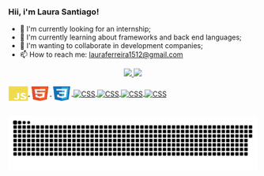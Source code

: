 ### Hii, i'm Laura Santiago!

- 🔭 I'm currently looking for an internship;
- 🌱 I'm currently learning about frameworks and back end languages;
- 👯 I'm wanting to collaborate in development companies;
- 📫 How to reach me: lauraferreira1512@gmail.com

<div align="center">
  <a href="https://github.com/LauraFSantiago">
  <img height="180em" src="https://github-readme-stats.vercel.app/api?username=LauraFSantiago&show_icons=true&theme=onedark&include_all_commits=true&count_private=true"/>
  <img height="180em" src="https://github-readme-stats.vercel.app/api/top-langs/?username=LauraFSantiago&layout=compact&langs_count=7&theme=onedark"/>
</div>
<div style="display: inline_block"><br>
  <img align="center" alt="Js" height="30" width="40" src="https://raw.githubusercontent.com/devicons/devicon/master/icons/javascript/javascript-plain.svg">
  <img align="center" alt="HTML" height="30" width="40" src="https://raw.githubusercontent.com/devicons/devicon/master/icons/html5/html5-original.svg">
  <img align="center" alt="CSS" height="30" width="40" src="https://raw.githubusercontent.com/devicons/devicon/master/icons/css3/css3-original.svg">
  <img align="center" alt="CSS" height="30" width="40" src="https://cdn.jsdelivr.net/gh/devicons/devicon/icons/mysql/mysql-original.svg" />
  <img align="center" alt="CSS" height="30" width="40" src="https://cdn.jsdelivr.net/gh/devicons/devicon/icons/figma/figma-original.svg" />
  <img align="center" alt="CSS" height="40" width="50" src="https://cdn.jsdelivr.net/gh/devicons/devicon/icons/java/java-original-wordmark.svg" />
   <img align="center" alt="CSS" height="50" width="60" src=https://icongr.am/devicon/nodejs-original-wordmark.svg?size=128&color=currentColor/>
</div>

 ##
 
 ![Snake animation](https://github.com/LauraFSantiago/LauraFSantiago/blob/output/github-contribution-grid-snake.svg)
